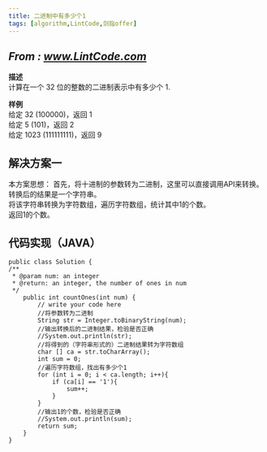```yaml
---
title: 二进制中有多少个1
tags: [algorithm,LintCode,剑指offer]
---
```

## *From : www.LintCode.com*
**描述**  
计算在一个 32 位的整数的二进制表示中有多少个 1.
<!--more-->  

**样例**  
给定 32 (100000)，返回 1  
给定 5 (101)，返回 2  
给定 1023 (111111111)，返回 9
 
## 解决方案一
本方案思想：
首先，将十进制的参数转为二进制，这里可以直接调用API来转换。  
转换后的结果是一个字符串。  
将该字符串转换为字符数组，遍历字符数组，统计其中1的个数。  
返回1的个数。  

## 代码实现（JAVA）
	
	public class Solution {
    /**
     * @param num: an integer
     * @return: an integer, the number of ones in num
     */
	    public int countOnes(int num) {
	        // write your code here
	        //将参数转为二进制
	        String str = Integer.toBinaryString(num);
	        //输出转换后的二进制结果，检验是否正确
	        //System.out.println(str);
	        //将得到的（字符串形式的）二进制结果转为字符数组
	        char [] ca = str.toCharArray();
	        int sum = 0;
	        //遍历字符数组，找出有多少个1
	        for (int i = 0; i < ca.length; i++){
	            if (ca[i] == '1'){
	                sum++;
	            }
	        }
	        //输出1的个数，检验是否正确
	        //System.out.println(sum);
	        return sum;
	    }
	}
